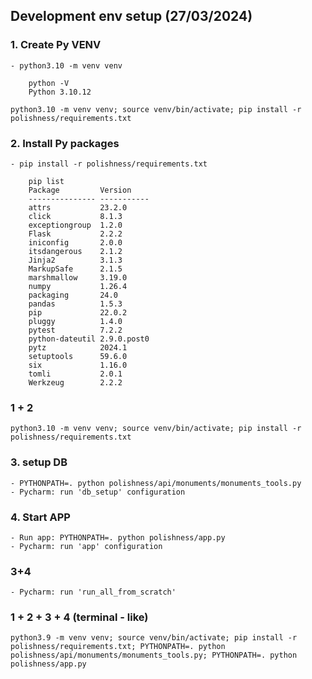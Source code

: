 

## Development env setup (27/03/2024)


### 1. Create Py VENV
```
- python3.10 -m venv venv

    python -V
    Python 3.10.12

python3.10 -m venv venv; source venv/bin/activate; pip install -r polishness/requirements.txt
```


### 2. Install Py packages
```
- pip install -r polishness/requirements.txt

    pip list
    Package         Version
    --------------- -----------
    attrs           23.2.0
    click           8.1.3
    exceptiongroup  1.2.0
    Flask           2.2.2
    iniconfig       2.0.0
    itsdangerous    2.1.2
    Jinja2          3.1.3
    MarkupSafe      2.1.5
    marshmallow     3.19.0
    numpy           1.26.4
    packaging       24.0
    pandas          1.5.3
    pip             22.0.2
    pluggy          1.4.0
    pytest          7.2.2
    python-dateutil 2.9.0.post0
    pytz            2024.1
    setuptools      59.6.0
    six             1.16.0
    tomli           2.0.1
    Werkzeug        2.2.2
```


### 1 + 2
```
python3.10 -m venv venv; source venv/bin/activate; pip install -r polishness/requirements.txt
```


### 3. setup DB
```
- PYTHONPATH=. python polishness/api/monuments/monuments_tools.py
- Pycharm: run 'db_setup' configuration   
```


### 4. Start APP
```
- Run app: PYTHONPATH=. python polishness/app.py
- Pycharm: run 'app' configuration
```


### 3+4
```
- Pycharm: run 'run_all_from_scratch'
```


### 1 + 2 + 3 + 4 (terminal - like)
```
python3.9 -m venv venv; source venv/bin/activate; pip install -r polishness/requirements.txt; PYTHONPATH=. python polishness/api/monuments/monuments_tools.py; PYTHONPATH=. python polishness/app.py
```
